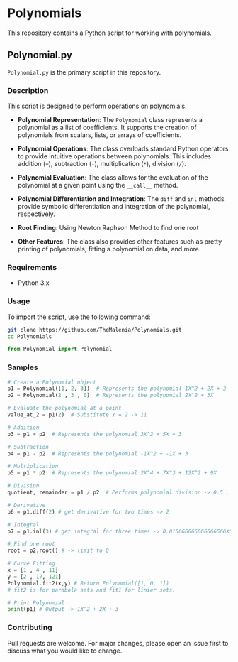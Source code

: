 # Polynomials

This repository contains a Python script for working with polynomials.

## Polynomial.py

`Polynomial.py` is the primary script in this repository.

### Description

This script is designed to perform operations on polynomials.

- **Polynomial Representation**: The `Polynomial` class represents a polynomial as a list of coefficients. It supports the creation of polynomials from scalars, lists, or arrays of coefficients.

- **Polynomial Operations**: The class overloads standard Python operators to provide intuitive operations between polynomials. This includes addition (`+`), subtraction (`-`), multiplication (`*`), division (`/`).

- **Polynomial Evaluation**: The class allows for the evaluation of the polynomial at a given point using the `__call__` method.

- **Polynomial Differentiation and Integration**: The `diff` and `inl` methods provide symbolic differentiation and integration of the polynomial, respectively.

- **Root Finding**: Using Newton Raphson Method to find one root

- **Other Features**: The class also provides other features such as pretty printing of polynomials, fitting a polynomial on data, and more.
  

### Requirements

- Python 3.x

### Usage

To import the script, use the following command:

```bash
git clone https://github.com/TheMalenia/Polynomials.git
cd Polynomials
```
```python
from Polynomial import Polynomial
```
### Samples

```python
# Create a Polynomial object
p1 = Polynomial([1, 2, 3])  # Represents the polynomial 1X^2 + 2X + 3
p2 = Polynomial(2 , 3 , 0)  # Represents the polynomial 2X^2 + 3X

# Evaluate the polynomial at a point
value_at_2 = p1(2)  # Substitute x = 2 -> 11

# Addition
p3 = p1 + p2  # Represents the polynomial 3X^2 + 5X + 3

# Subtraction
p4 = p1 - p2  # Represents the polynomial -1X^2 + -1X + 3

# Multiplication
p5 = p1 * p2  # Represents the polynomial 2X^4 + 7X^3 + 12X^2 + 9X

# Division
quotient, remainder = p1 / p2  # Performs polynomial division -> 0.5 , 0.5X + 3.0

# Derivative
p6 = p1.diff(2) # get derivative for two times -> 2

# Integral
p7 = p1.inl(3) # get integral for three times -> 0.016666666666666666X^5 + 0.08333333333333333X^4 + 0.5X^3

# Find one root
root = p2.root() # -> limit to 0

# Curve Fitting
x = [1 , 4 , 11]
y = [2 , 17, 121]
Polynomial.fit2(x,y) # Return Polynomial([1, 0, 1])
# fit2 is for parabola sets and fit1 for linier sets.

# Print Polynomial
print(p1) # Output -> 1X^2 + 2X + 3
```

### Contributing
Pull requests are welcome. For major changes, please open an issue first to discuss what you would like to change.
